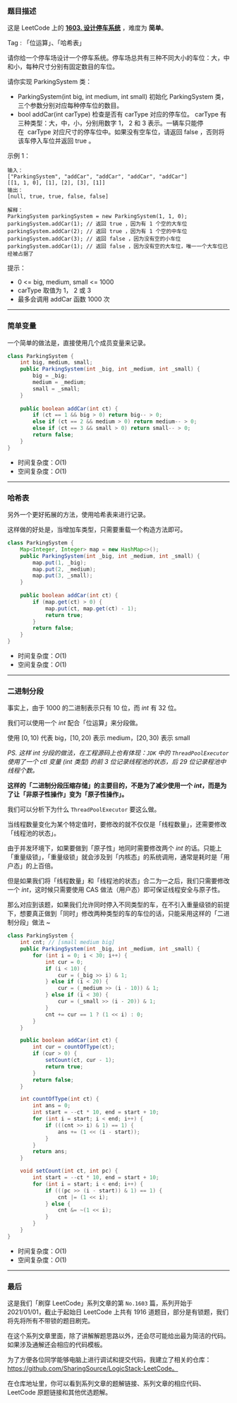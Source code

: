 ### 题目描述

这是 LeetCode 上的 **[1603. 设计停车系统](https://leetcode-cn.com/problems/design-parking-system/solution/yi-ti-san-jie-jian-dan-bian-liang-ha-xi-0gs72/)** ，难度为 **简单**。

Tag : 「位运算」、「哈希表」




请你给一个停车场设计一个停车系统。停车场总共有三种不同大小的车位：大，中和小，每种尺寸分别有固定数目的车位。

请你实现 ParkingSystem 类：

* ParkingSystem(int big, int medium, int small) 初始化 ParkingSystem 类，三个参数分别对应每种停车位的数目。
* bool addCar(int carType) 检查是否有 carType 对应的停车位。 carType 有三种类型：大，中，小，分别用数字 1， 2 和 3 表示。一辆车只能停在  carType 对应尺寸的停车位中。如果没有空车位，请返回 false ，否则将该车停入车位并返回 true 。

示例 1：
```
输入：
["ParkingSystem", "addCar", "addCar", "addCar", "addCar"]
[[1, 1, 0], [1], [2], [3], [1]]
输出：
[null, true, true, false, false]

解释：
ParkingSystem parkingSystem = new ParkingSystem(1, 1, 0);
parkingSystem.addCar(1); // 返回 true ，因为有 1 个空的大车位
parkingSystem.addCar(2); // 返回 true ，因为有 1 个空的中车位
parkingSystem.addCar(3); // 返回 false ，因为没有空的小车位
parkingSystem.addCar(1); // 返回 false ，因为没有空的大车位，唯一一个大车位已经被占据了
```

提示：
* 0 <= big, medium, small <= 1000
* carType 取值为 1， 2 或 3
* 最多会调用 addCar 函数 1000 次

---

### 简单变量

一个简单的做法是，直接使用几个成员变量来记录。

```Java []
class ParkingSystem {
    int big, medium, small;
    public ParkingSystem(int _big, int _medium, int _small) {
        big = _big; 
        medium = _medium; 
        small = _small;
    }
    
    public boolean addCar(int ct) {
        if (ct == 1 && big > 0) return big-- > 0;
        else if (ct == 2 && medium > 0) return medium-- > 0;
        else if (ct == 3 && small > 0) return small-- > 0;
        return false;
    }
}
```
* 时间复杂度：$O(1)$
* 空间复杂度：$O(1)$

***

### 哈希表

另外一个更好拓展的方法，使用哈希表来进行记录。

这样做的好处是，当增加车类型，只需要重载一个构造方法即可。

```Java []
class ParkingSystem {
    Map<Integer, Integer> map = new HashMap<>();
    public ParkingSystem(int _big, int _medium, int _small) {
        map.put(1, _big);
        map.put(2, _medium);
        map.put(3, _small);
    }
    
    public boolean addCar(int ct) {
        if (map.get(ct) > 0) {
            map.put(ct, map.get(ct) - 1);
            return true;
        }
        return false;
    }
}
```
* 时间复杂度：$O(1)$
* 空间复杂度：$O(1)$

***

### 二进制分段

事实上，由于 $1000$ 的二进制表示只有 $10$ 位，而 $int$ 有 $32$ 位。

我们可以使用一个 $int$ 配合「位运算」来分段做。

使用 $[0,10)$ 代表 big，$[10,20)$ 表示 medium，$[20,30)$ 表示 small

*PS. 这样 $int$ 分段的做法，在工程源码上也有体现：`JDK` 中的 `ThreadPoolExecutor` 使用了一个 $ctl$ 变量 ($int$ 类型) 的前 $3$ 位记录线程池的状态，后 $29$ 位记录程池中线程个数。*

**这样的「二进制分段压缩存储」的主要目的，不是为了减少使用一个 $int$，而是为了让「非原子性操作」变为「原子性操作」。**

我们可以分析下为什么 `ThreadPoolExecutor` 要这么做。

当线程数量变化为某个特定值时，要修改的就不仅仅是「线程数量」，还需要修改「线程池的状态」。

由于并发环境下，如果要做到「原子性」地同时需要修改两个 $int$ 的话。只能上「重量级锁」，「重量级锁」就会涉及到「内核态」的系统调用，通常是耗时是「用户态」的上百倍。

但是如果我们将「线程数量」和「线程池的状态」合二为一之后，我们只需要修改一个 $int$，这时候只需要使用 CAS 做法（用户态）即可保证线程安全与原子性。

那么对应到该题，如果我们允许同时停入不同类型的车，在不引入重量级锁的前提下，想要真正做到「同时」修改两种类型的车的车位的话，只能采用这样的「二进制分段」做法 ~ 

```Java []
class ParkingSystem {
    int cnt; // [small medium big]
    public ParkingSystem(int _big, int _medium, int _small) {
        for (int i = 0; i < 30; i++) {
            int cur = 0;
            if (i < 10) {
                cur = (_big >> i) & 1;
            } else if (i < 20) {
                cur = (_medium >> (i - 10)) & 1;
            } else if (i < 30) {
                cur = (_small >> (i - 20)) & 1;
            }
            cnt += cur == 1 ? (1 << i) : 0;
        }
    }

    public boolean addCar(int ct) {
        int cur = countOfType(ct);
        if (cur > 0) {
            setCount(ct, cur - 1);
            return true;
        }
        return false;
    }

    int countOfType(int ct) {
        int ans = 0;
        int start = --ct * 10, end = start + 10;
        for (int i = start; i < end; i++) {
            if (((cnt >> i) & 1) == 1) {
                ans += (1 << (i - start));
            }
        }
        return ans;
    }

    void setCount(int ct, int pc) {
        int start = --ct * 10, end = start + 10;
        for (int i = start; i < end; i++) {
            if (((pc >> (i - start)) & 1) == 1) {
                cnt |= (1 << i);
            } else {
                cnt &= ~(1 << i);
            }
        }
    }
}
```
* 时间复杂度：$O(1)$
* 空间复杂度：$O(1)$

---

### 最后

这是我们「刷穿 LeetCode」系列文章的第 `No.1603` 篇，系列开始于 2021/01/01，截止于起始日 LeetCode 上共有 1916 道题目，部分是有锁题，我们将先将所有不带锁的题目刷完。

在这个系列文章里面，除了讲解解题思路以外，还会尽可能给出最为简洁的代码。如果涉及通解还会相应的代码模板。

为了方便各位同学能够电脑上进行调试和提交代码，我建立了相关的仓库：https://github.com/SharingSource/LogicStack-LeetCode。

在仓库地址里，你可以看到系列文章的题解链接、系列文章的相应代码、LeetCode 原题链接和其他优选题解。

